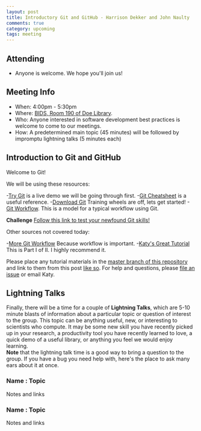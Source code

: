 ```yaml
---
layout: post
title: Introductory Git and GitHub - Harrison Dekker and John Naulty
comments: true
category: upcoming
tags: meeting
---
```


## Attending

- Anyone is welcome. We hope you'll join us!

## Meeting Info

- When: 4:00pm - 5:30pm
- Where: [BIDS, Room 190 of Doe Library](https://bids.berkeley.edu).
- Who: Anyone interested in software development best practices is welcome to come to our meetings.
- How: A predetermined main topic (45 minutes) will be followed by impromptu lightning talks (5 minutes each)

## Introduction to Git and GitHub

Welcome to Git!

We will be using these resources:

-[Try Git](https://try.github.io/levels/1/challenges/1) is a live demo we will be going through first.
-[Git Cheatsheet](https://training.github.com/kit/downloads/github-git-cheat-sheet.pdf) is a useful reference. 
-[Download Git](https://git-scm.com/download/) Training wheels are off, lets get started!
-[Git Workflow](https://guides.github.com/introduction/flow/index.html). This is a model for a typical workflow using Git.


**Challenge**
[Follow this link to test your newfound Git skills!]()


Other sources not covered today:

-[More Git Workflow](http://scottchacon.com/2011/08/31/github-flow.html) Because workflow is important.
-[Katy's Great Tutorial](https://github.com/thehackerwithin/berkeley/tree/master/git/partI) This is Part I of II. I highly recommend it.

Please place any tutorial materials in the 
[master branch of this repository](https://github.com/thehackerwithin/berkeley/tree/master) 
and link to them from this post 
[like so](https://github.com/thehackerwithin/berkeley/tree/master/IPython). 
For help 
and questions, please 
[file an issue](https://github.com/thehackerwithin/berkeley/issues/new) 
or email Katy.


## Lightning Talks

Finally, there will be a time for a couple of **Lightning Talks**, which are 
5-10 minute blasts of information about a particular topic or question of 
interest to the group.  This topic can be anything useful, new, or interesting 
to scientists who compute. It may be some new skill you have recently picked up 
in your research, a productivity tool you have recently learned to love, a 
quick demo of a useful library, or anything you feel we would enjoy learning.  
**Note** that the lightning talk time is a good way to bring a question to the 
group. If you have a bug you need help with, here's the place to ask many ears 
about it at once.  


### Name : Topic 

Notes and links

### Name : Topic

Notes and links
